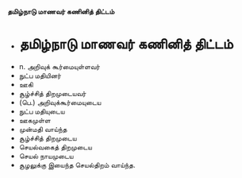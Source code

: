 **தமிழ்நாடு மாணவர் கணினித் திட்டம்**
- # தமிழ்நாடு மாணவர் கணினித் திட்டம்
- n. அறிவுக் கூர்மையுள்ளவர்
- நுட்ப மதியினர்
- ஊகி
- சூழ்ச்சித் திறமுடையவர்
- (பெ.) அறிவுக்கூர்மையுடைய
- நுட்ப மதியுடைய
- ஊகமுள்ள
- முன்மதி வாய்ந்த
- சூழ்ச்சித் திறமுடைய
- செயல்வகைத் திறமுடைய
- செயல் நாயமுடைய
- சூழலுக்கு இயைந்த செயல்திறம் வாய்ந்த.

